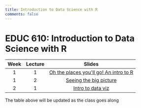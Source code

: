 ```yaml
---
title: Introduction to Data Science with R
comments: false
---
```


# EDUC 610: Introduction to Data Science with R

|Week| Lecture| Slides |
|:--:|:------:|:------------------------:|
| 1  | 1      | [Oh the places you'll go! An intro to R](../ds1-slides/w1p1/) 
| 1  | 2      | [Seeing the big picture](../ds1-slides/w1p2/)
| 2  | 1      | [Intro to data viz](../ds1-slides/w2p1/)

The table above will be updated as the class goes along